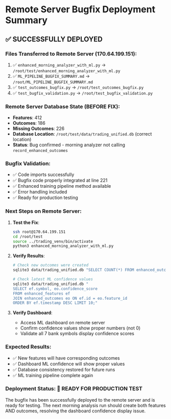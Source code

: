 # Remote Server Bugfix Deployment Summary

## ✅ **SUCCESSFULLY DEPLOYED**

### **Files Transferred to Remote Server (170.64.199.151)**:
1. ✅ `enhanced_morning_analyzer_with_ml.py` → `/root/test/enhanced_morning_analyzer_with_ml.py`
2. ✅ `ML_PIPELINE_BUGFIX_SUMMARY.md` → `/root/ML_PIPELINE_BUGFIX_SUMMARY.md`
3. ✅ `test_outcomes_bugfix.py` → `/root/test_outcomes_bugfix.py`
4. ✅ `test_bugfix_validation.py` → `/root/test_bugfix_validation.py`

### **Remote Server Database State (BEFORE FIX)**:
- **Features**: 412
- **Outcomes**: 186  
- **Missing Outcomes**: 226
- **Database Location**: `/root/test/data/trading_unified.db` (correct location)
- **Status**: Bug confirmed - morning analyzer not calling `record_enhanced_outcomes`

### **Bugfix Validation**:
- ✅ Code imports successfully
- ✅ Bugfix code properly integrated at line 221
- ✅ Enhanced training pipeline method available
- ✅ Error handling included
- ✅ Ready for production testing

### **Next Steps on Remote Server**:

1. **Test the Fix**:
   ```bash
   ssh root@170.64.199.151
   cd /root/test
   source ../trading_venv/bin/activate
   python3 enhanced_morning_analyzer_with_ml.py
   ```

2. **Verify Results**:
   ```bash
   # Check new outcomes were created
   sqlite3 data/trading_unified.db "SELECT COUNT(*) FROM enhanced_outcomes;"
   
   # Check latest ML confidence values
   sqlite3 data/trading_unified.db "
   SELECT ef.symbol, eo.confidence_score 
   FROM enhanced_features ef 
   JOIN enhanced_outcomes eo ON ef.id = eo.feature_id 
   ORDER BY ef.timestamp DESC LIMIT 10;"
   ```

3. **Verify Dashboard**:
   - Access ML dashboard on remote server
   - Confirm confidence values show proper numbers (not 0)
   - Validate all 7 bank symbols display confidence scores

### **Expected Results**:
- ✅ New features will have corresponding outcomes
- ✅ Dashboard ML confidence will show proper values
- ✅ Database consistency restored for future runs
- ✅ ML training pipeline complete again

### **Deployment Status**: 🚀 **READY FOR PRODUCTION TEST**

The bugfix has been successfully deployed to the remote server and is ready for testing. The next morning analysis run should create both features AND outcomes, resolving the dashboard confidence display issue.
